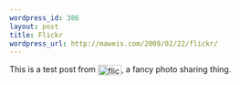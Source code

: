 ```yaml
--- 
wordpress_id: 386
layout: post
title: Flickr
wordpress_url: http://maweis.com/2009/02/22/flickr/
---
```

This is a test post from <a href="http://www.flickr.com/r/testpost"><img alt="flickr" src="http://www.flickr.com/images/flickr_logo_blog.gif" width="41" height="18" border="0" align="absmiddle" /></a>, a fancy photo sharing thing.

